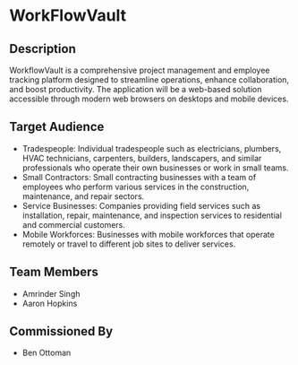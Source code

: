 # WorkFlowVault


## Description

WorkflowVault is a comprehensive project management and employee tracking platform designed to streamline operations, enhance collaboration, and boost productivity. The application will be a web-based solution accessible through modern web browsers on desktops and mobile devices.

## Target Audience

- Tradespeople: Individual tradespeople such as electricians, plumbers, HVAC technicians, carpenters, builders, landscapers, and similar professionals who operate their own businesses or work in small teams.
- Small Contractors: Small contracting businesses with a team of employees who perform various services in the construction, maintenance, and repair sectors.
- Service Businesses: Companies providing field services such as installation, repair, maintenance, and inspection services to residential and commercial customers.
- Mobile Workforces: Businesses with mobile workforces that operate remotely or travel to different job sites to deliver services.

## Team Members

- Amrinder Singh
- Aaron Hopkins

## Commissioned By

- Ben Ottoman